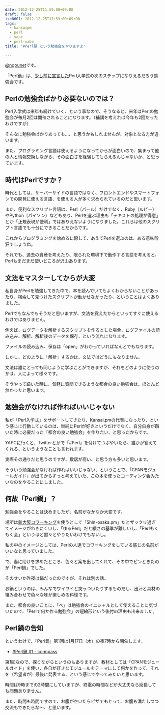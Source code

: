 ```yaml
---
date: 2012-12-25T11:59:00+09:00
draft: false
iso8601: 2012-12-25T11:59:00+09:00
tags:
  - kansaipm
  - perl
  - yapc
  - perl-nabe
title: '#Perl鍋 という勉強会をやりますよ'

---
```


<a href="https://twitter.com/nqounet">@nqounet</a>です。

「Perl鍋」は、<a href="https://www.nqou.net/2012/12/18/143300">少し前に宣言した</a>Perl入学式の次のステップになりえるだろう勉強会です。

<h2>Perlの勉強会ばかり必要ないのでは？</h2>

Perl入学式は来年も続けていく、という事なので、そうなると、来年はPerlの勉強会が毎月2回は開催されることになります。（補講を考えれば今年も2回だったわけですが）

そんなに勉強会ばかりあっても…、と思うかもしれませんが、対象となる方が違います。

また、プログラミング言語は使えるようになってからが面白いので、集まって他の人と情報交換しながら、その面白さを経験してもらえるんじゃないか、と思っています。

<h2>時代はPerlですか？</h2>

時代としては、サーバーサイドの言語ではなく、フロントエンドやスマートフォンでの開発に使える言語、を使える人が多く求められているのだと思います。

また、便利なスクリプト言語は、Perl（パール）だけでなく、Ruby（ルビー）やPython（パイソン）などもあり、Perlを選ぶ理由も「テキストの処理が得意」とか「正規表現が便利」ではありえないようになりました。これらは他のスクリプト言語でも十分にできることだからです。

これからプログラミングを始めるに際して、あえてPerlを選ぶのは、ある意味酔狂でしょうね。

それでも、過去の資産を考えたり、限られた環境下で動作する言語を考えると、Perlもまだまだ使いどころが沢山あります。

<h2>文法をマスターしてからが大変</h2>

私自身がPerlを勉強してきた中で、本を読んでいてもよくわからないことがあったり、検索して見つけたスクリプトが動かせなかったり、ということはよくありました。

Perlでもなんでもそうだと思いますが、文法を覚えたからといってすぐに使えるわけではありません。

例えば、ログデータを解析するスクリプトを作るとした場合、ログファイルの読み込み、解析、解析後のデータを保存、という流れになります。

ファイルの読み込み、保存は「open」がわかっていればなんとでもなります。

しかし、どのように「解析」するかは、文法ではどうにもなりません。

文法は誰にとっても同じように学ぶことができますが、それをどのように使うのかは、人によって様々です。

そうやって躓いた時に、気軽に質問できるような都合の良い勉強会は、ほとんど無かったと思います。

<h2>勉強会がなければ作ればいいじゃない</h2>

私が「Perl入学式」をサポートしてきたり、Kansai.pmの代表になったり、という感じに行動しているのは、単純にPerlが好きというだけでなく、自分自身が躓いた時に必要だった「都合の良い勉強会」を作りたい、と思ったからです。

YAPCに行くと、Twitterとかで「#Perl」を付けてつぶやいたら、誰かが答えてくれる、というようなことも言われます。

実際その通りだと思うのですが、敷居が高い、と思う方も多いと思います。

そういう勉強会がなければ作ればいいじゃない、ということで、「CPANモジュールガイド」が出てからずっと考えていた、この本を使ったコーディング会みたいなのをやることにしました。

<h2>何故「Perl鍋」？</h2>

勉強会をやることは決めましたが、名前がなかなか大変です。

場所は<a href="http://ww38.shin-osaka.in/">新大阪コワーキング</a>を使うとして「Shin-osaka.pm」だとザックリ過ぎてイメージがわきにくいし、「ゆるPerl」だと緩さの基準が難しいし、「Perlもくもく会」というほど黙々とやりたいわけでもないし。

私の中のイメージとしては、Perlの人達でコワーキングをしている感じの名前がいいなと思っていました。

で、妻に助けを求めたところ、色々と案を出してくれて、その中でピンときたのが「Perl鍋」でした。

そのせいか昨夜は鍋だったのですが、それは別の話。

お鍋というのは、みんなでワイワイと突っついたりするものだし、出汁と具材の組み合わせで色々な味が楽しめる料理です。

また、都合の良いことに、「べ」は勉強会のイニシャルとして使えることに気づいたので、「Perlで何か作る勉強会」の短縮形という後付の理由も出来ました。

<h2>Perl鍋の告知</h2>

というわけで、「Perl鍋」第1回は1月17日（木）の夜7時から開催します。

<ul><li><a href="http://connpass.com/event/1613/">#Perl鍋 #1 - connpass</a></li></ul>

第1回なので、探りながらというのもありますが、教材としては「CPANモジュールガイド」を使い、各自が好きなモジュールをテーマにして何かを作って、それを（希望者が）最後に発表する、という感じでやってみたいと思います。

時間は9時までの2時間にしていますが、終電の時間などが大丈夫なら延長しても問題ありません。

また、時間も時間ですので、お腹が空いたらピザでもとって、お腹も満たしつつ交流もできたらな〜、と思います。
